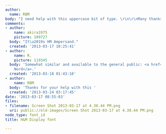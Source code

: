 ```yaml
---
author:
  name: RBM
body: "I need help with this uppercase bit of type. \r\n\r\nMany thanks"
comments:
- author:
    name: akira1975
    picture: 109727
  body: "It\u2019s HM Ampersand."
  created: '2013-03-17 10:25:41'
- author:
    name: R.
    picture: 119345
  body: 'Somewhat similar and available to the general public: <a href="http://www.identifont.com/show?CUP">Du
    Nord</a>.'
  created: '2013-03-18 01:43:10'
- author:
    name: RBM
  body: 'Thanks for your help with this '
  created: '2013-03-24 03:17:45'
date: '2013-03-17 08:55:03'
files:
- filename: Screen Shot 2013-03-17 at 4.38.44 PM.png
  uri: public://old-images/Screen Shot 2013-03-17 at 4.38.44 PM.png
node_type: font_id
title: H&M Display font

---
```

